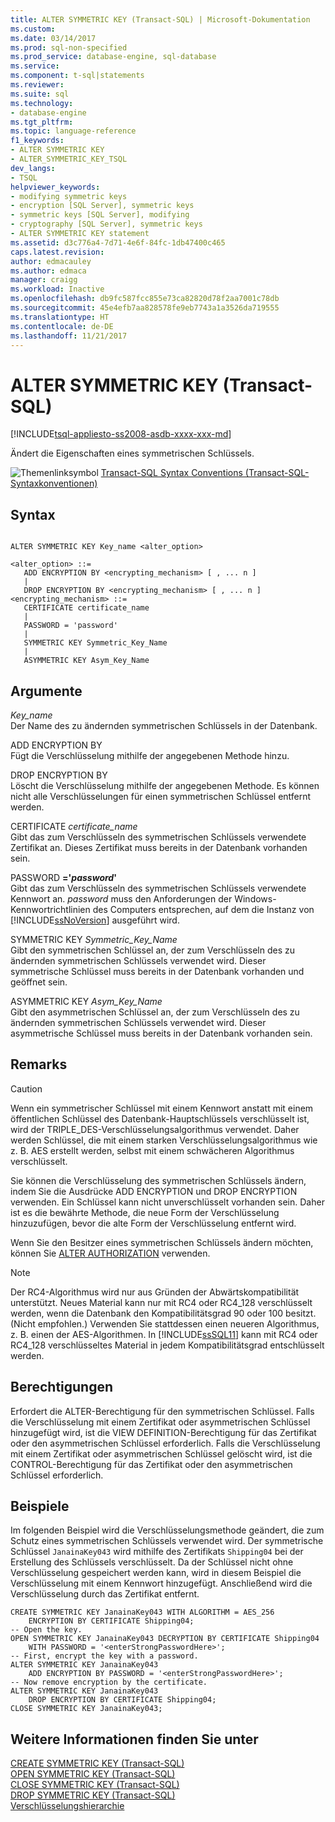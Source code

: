 ```yaml
---
title: ALTER SYMMETRIC KEY (Transact-SQL) | Microsoft-Dokumentation
ms.custom: 
ms.date: 03/14/2017
ms.prod: sql-non-specified
ms.prod_service: database-engine, sql-database
ms.service: 
ms.component: t-sql|statements
ms.reviewer: 
ms.suite: sql
ms.technology:
- database-engine
ms.tgt_pltfrm: 
ms.topic: language-reference
f1_keywords:
- ALTER SYMMETRIC KEY
- ALTER_SYMMETRIC_KEY_TSQL
dev_langs:
- TSQL
helpviewer_keywords:
- modifying symmetric keys
- encryption [SQL Server], symmetric keys
- symmetric keys [SQL Server], modifying
- cryptography [SQL Server], symmetric keys
- ALTER SYMMETRIC KEY statement
ms.assetid: d3c776a4-7d71-4e6f-84fc-1db47400c465
caps.latest.revision: 
author: edmacauley
ms.author: edmaca
manager: craigg
ms.workload: Inactive
ms.openlocfilehash: db9fc587fcc855e73ca82820d78f2aa7001c78db
ms.sourcegitcommit: 45e4efb7aa828578fe9eb7743a1a3526da719555
ms.translationtype: HT
ms.contentlocale: de-DE
ms.lasthandoff: 11/21/2017
---
```

# <a name="alter-symmetric-key-transact-sql"></a>ALTER SYMMETRIC KEY (Transact-SQL)
[!INCLUDE[tsql-appliesto-ss2008-asdb-xxxx-xxx-md](../../includes/tsql-appliesto-ss2008-asdb-xxxx-xxx-md.md)]

  Ändert die Eigenschaften eines symmetrischen Schlüssels.  
  
 ![Themenlinksymbol](../../database-engine/configure-windows/media/topic-link.gif "Topic link icon") [Transact-SQL Syntax Conventions (Transact-SQL-Syntaxkonventionen)](../../t-sql/language-elements/transact-sql-syntax-conventions-transact-sql.md)  
  
## <a name="syntax"></a>Syntax  
  
```  
  
ALTER SYMMETRIC KEY Key_name <alter_option>  
  
<alter_option> ::=  
   ADD ENCRYPTION BY <encrypting_mechanism> [ , ... n ]  
   |   
   DROP ENCRYPTION BY <encrypting_mechanism> [ , ... n ]  
<encrypting_mechanism> ::=  
   CERTIFICATE certificate_name  
   |  
   PASSWORD = 'password'  
   |  
   SYMMETRIC KEY Symmetric_Key_Name  
   |  
   ASYMMETRIC KEY Asym_Key_Name  
```  
  
## <a name="arguments"></a>Argumente  
 *Key_name*  
 Der Name des zu ändernden symmetrischen Schlüssels in der Datenbank.  
  
 ADD ENCRYPTION BY   
 Fügt die Verschlüsselung mithilfe der angegebenen Methode hinzu.  
  
 DROP ENCRYPTION BY  
 Löscht die Verschlüsselung mithilfe der angegebenen Methode. Es können nicht alle Verschlüsselungen für einen symmetrischen Schlüssel entfernt werden.  
  
 CERTIFICATE *certificate_name*  
 Gibt das zum Verschlüsseln des symmetrischen Schlüssels verwendete Zertifikat an. Dieses Zertifikat muss bereits in der Datenbank vorhanden sein.  
  
 PASSWORD **='***password***'**  
 Gibt das zum Verschlüsseln des symmetrischen Schlüssels verwendete Kennwort an. *password* muss den Anforderungen der Windows-Kennwortrichtlinien des Computers entsprechen, auf dem die Instanz von [!INCLUDE[ssNoVersion](../../includes/ssnoversion-md.md)] ausgeführt wird.  
  
 SYMMETRIC KEY *Symmetric_Key_Name*  
 Gibt den symmetrischen Schlüssel an, der zum Verschlüsseln des zu ändernden symmetrischen Schlüssels verwendet wird. Dieser symmetrische Schlüssel muss bereits in der Datenbank vorhanden und geöffnet sein.  
  
 ASYMMETRIC KEY *Asym_Key_Name*  
 Gibt den asymmetrischen Schlüssel an, der zum Verschlüsseln des zu ändernden symmetrischen Schlüssels verwendet wird. Dieser asymmetrische Schlüssel muss bereits in der Datenbank vorhanden sein.  
  
## <a name="remarks"></a>Remarks  
  
> [!CAUTION]  
>  Wenn ein symmetrischer Schlüssel mit einem Kennwort anstatt mit einem öffentlichen Schlüssel des Datenbank-Hauptschlüssels verschlüsselt ist, wird der TRIPLE_DES-Verschlüsselungsalgorithmus verwendet. Daher werden Schlüssel, die mit einem starken Verschlüsselungsalgorithmus wie z. B. AES erstellt werden, selbst mit einem schwächeren Algorithmus verschlüsselt.  
  
 Sie können die Verschlüsselung des symmetrischen Schlüssels ändern, indem Sie die Ausdrücke ADD ENCRYPTION und DROP ENCRYPTION verwenden. Ein Schlüssel kann nicht unverschlüsselt vorhanden sein. Daher ist es die bewährte Methode, die neue Form der Verschlüsselung hinzuzufügen, bevor die alte Form der Verschlüsselung entfernt wird.  
  
 Wenn Sie den Besitzer eines symmetrischen Schlüssels ändern möchten, können Sie [ALTER AUTHORIZATION](../../t-sql/statements/alter-authorization-transact-sql.md) verwenden.  
  
> [!NOTE]  
>  Der RC4-Algorithmus wird nur aus Gründen der Abwärtskompatibilität unterstützt. Neues Material kann nur mit RC4 oder RC4_128 verschlüsselt werden, wenn die Datenbank den Kompatibilitätsgrad 90 oder 100 besitzt. (Nicht empfohlen.) Verwenden Sie stattdessen einen neueren Algorithmus, z. B. einen der AES-Algorithmen. In [!INCLUDE[ssSQL11](../../includes/sssql11-md.md)] kann mit RC4 oder RC4_128 verschlüsseltes Material in jedem Kompatibilitätsgrad entschlüsselt werden.  
  
## <a name="permissions"></a>Berechtigungen  
 Erfordert die ALTER-Berechtigung für den symmetrischen Schlüssel. Falls die Verschlüsselung mit einem Zertifikat oder asymmetrischen Schlüssel hinzugefügt wird, ist die VIEW DEFINITION-Berechtigung für das Zertifikat oder den asymmetrischen Schlüssel erforderlich. Falls die Verschlüsselung mit einem Zertifikat oder asymmetrischen Schlüssel gelöscht wird, ist die CONTROL-Berechtigung für das Zertifikat oder den asymmetrischen Schlüssel erforderlich.  
  
## <a name="examples"></a>Beispiele  
 Im folgenden Beispiel wird die Verschlüsselungsmethode geändert, die zum Schutz eines symmetrischen Schlüssels verwendet wird. Der symmetrische Schlüssel `JanainaKey043` wird mithilfe des Zertifikats `Shipping04` bei der Erstellung des Schlüssels verschlüsselt. Da der Schlüssel nicht ohne Verschlüsselung gespeichert werden kann, wird in diesem Beispiel die Verschlüsselung mit einem Kennwort hinzugefügt. Anschließend wird die Verschlüsselung durch das Zertifikat entfernt.  
  
```  
CREATE SYMMETRIC KEY JanainaKey043 WITH ALGORITHM = AES_256   
    ENCRYPTION BY CERTIFICATE Shipping04;  
-- Open the key.   
OPEN SYMMETRIC KEY JanainaKey043 DECRYPTION BY CERTIFICATE Shipping04  
    WITH PASSWORD = '<enterStrongPasswordHere>';   
-- First, encrypt the key with a password.  
ALTER SYMMETRIC KEY JanainaKey043   
    ADD ENCRYPTION BY PASSWORD = '<enterStrongPasswordHere>';  
-- Now remove encryption by the certificate.  
ALTER SYMMETRIC KEY JanainaKey043   
    DROP ENCRYPTION BY CERTIFICATE Shipping04;  
CLOSE SYMMETRIC KEY JanainaKey043;  
```  
  
## <a name="see-also"></a>Weitere Informationen finden Sie unter  
 [CREATE SYMMETRIC KEY &#40;Transact-SQL&#41;](../../t-sql/statements/create-symmetric-key-transact-sql.md)   
 [OPEN SYMMETRIC KEY &#40;Transact-SQL&#41;](../../t-sql/statements/open-symmetric-key-transact-sql.md)   
 [CLOSE SYMMETRIC KEY &#40;Transact-SQL&#41;](../../t-sql/statements/close-symmetric-key-transact-sql.md)   
 [DROP SYMMETRIC KEY &#40;Transact-SQL&#41;](../../t-sql/statements/drop-symmetric-key-transact-sql.md)   
 [Verschlüsselungshierarchie](../../relational-databases/security/encryption/encryption-hierarchy.md)  
  
  
